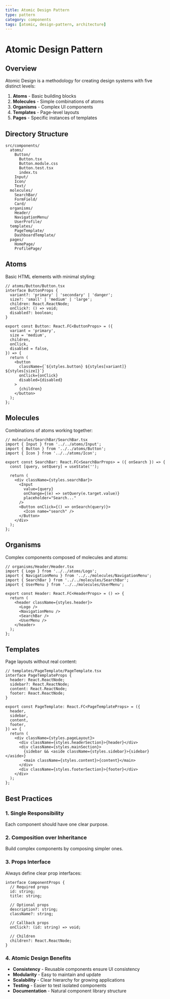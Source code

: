 ```yaml
---
title: Atomic Design Pattern
type: pattern
category: components
tags: [atomic, design-pattern, architecture]
---
```


# Atomic Design Pattern

## Overview

Atomic Design is a methodology for creating design systems with five distinct levels:

1. **Atoms** - Basic building blocks
2. **Molecules** - Simple combinations of atoms
3. **Organisms** - Complex UI components
4. **Templates** - Page-level layouts
5. **Pages** - Specific instances of templates

## Directory Structure

```
src/components/
  atoms/
    Button/
      Button.tsx
      Button.module.css
      Button.test.tsx
      index.ts
    Input/
    Icon/
    Text/
  molecules/
    SearchBar/
    FormField/
    Card/
  organisms/
    Header/
    NavigationMenu/
    UserProfile/
  templates/
    PageTemplate/
    DashboardTemplate/
  pages/
    HomePage/
    ProfilePage/
```

## Atoms

Basic HTML elements with minimal styling:

```tsx
// atoms/Button/Button.tsx
interface ButtonProps {
  variant?: 'primary' | 'secondary' | 'danger';
  size?: 'small' | 'medium' | 'large';
  children: React.ReactNode;
  onClick?: () => void;
  disabled?: boolean;
}

export const Button: React.FC<ButtonProps> = ({
  variant = 'primary',
  size = 'medium',
  children,
  onClick,
  disabled = false,
}) => {
  return (
    <button
      className={`${styles.button} ${styles[variant]} ${styles[size]}`}
      onClick={onClick}
      disabled={disabled}
    >
      {children}
    </button>
  );
};
```

## Molecules

Combinations of atoms working together:

```tsx
// molecules/SearchBar/SearchBar.tsx
import { Input } from '../../atoms/Input';
import { Button } from '../../atoms/Button';
import { Icon } from '../../atoms/Icon';

export const SearchBar: React.FC<SearchBarProps> = ({ onSearch }) => {
  const [query, setQuery] = useState('');

  return (
    <div className={styles.searchBar}>
      <Input
        value={query}
        onChange={(e) => setQuery(e.target.value)}
        placeholder="Search..."
      />
      <Button onClick={() => onSearch(query)}>
        <Icon name="search" />
      </Button>
    </div>
  );
};
```

## Organisms

Complex components composed of molecules and atoms:

```tsx
// organisms/Header/Header.tsx
import { Logo } from '../../atoms/Logo';
import { NavigationMenu } from '../../molecules/NavigationMenu';
import { SearchBar } from '../../molecules/SearchBar';
import { UserMenu } from '../../molecules/UserMenu';

export const Header: React.FC<HeaderProps> = () => {
  return (
    <header className={styles.header}>
      <Logo />
      <NavigationMenu />
      <SearchBar />
      <UserMenu />
    </header>
  );
};
```

## Templates

Page layouts without real content:

```tsx
// templates/PageTemplate/PageTemplate.tsx
interface PageTemplateProps {
  header: React.ReactNode;
  sidebar?: React.ReactNode;
  content: React.ReactNode;
  footer: React.ReactNode;
}

export const PageTemplate: React.FC<PageTemplateProps> = ({
  header,
  sidebar,
  content,
  footer,
}) => {
  return (
    <div className={styles.pageLayout}>
      <div className={styles.headerSection}>{header}</div>
      <div className={styles.mainSection}>
        {sidebar && <aside className={styles.sidebar}>{sidebar}</aside>}
        <main className={styles.content}>{content}</main>
      </div>
      <div className={styles.footerSection}>{footer}</div>
    </div>
  );
};
```

## Best Practices

### 1. Single Responsibility
Each component should have one clear purpose.

### 2. Composition over Inheritance
Build complex components by composing simpler ones.

### 3. Props Interface
Always define clear prop interfaces:

```tsx
interface ComponentProps {
  // Required props
  id: string;
  title: string;
  
  // Optional props
  description?: string;
  className?: string;
  
  // Callback props
  onClick?: (id: string) => void;
  
  // Children
  children?: React.ReactNode;
}
```

### 4. Atomic Design Benefits
- **Consistency** - Reusable components ensure UI consistency
- **Modularity** - Easy to maintain and update
- **Scalability** - Clear hierarchy for growing applications
- **Testing** - Easier to test isolated components
- **Documentation** - Natural component library structure